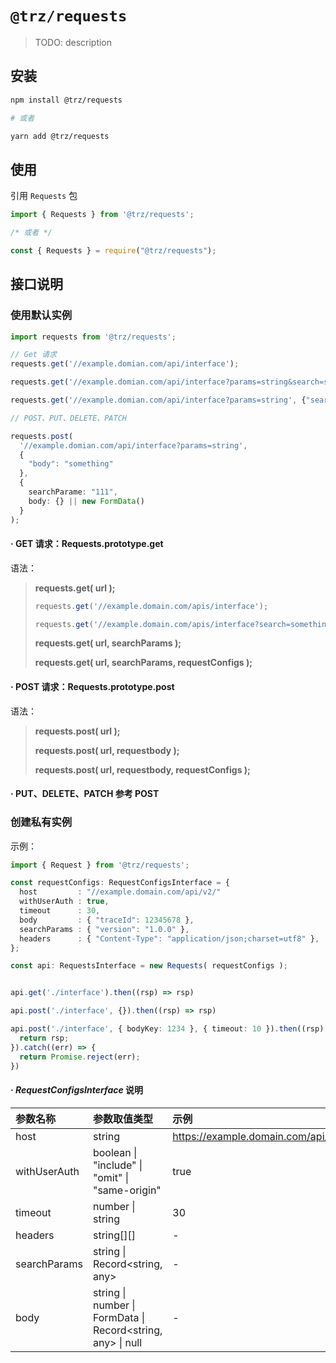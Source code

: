 # `@trz/requests`

> TODO: description

## 安装

```zsh
npm install @trz/requests

# 或者

yarn add @trz/requests
```

## 使用

引用 `Requests` 包
```ts
import { Requests } from '@trz/requests';

/* 或者 */

const { Requests } = require("@trz/requests");
```


## 接口说明

### 使用默认实例


```ts
import requests from '@trz/requests';

// Get 请求
requests.get('//example.domian.com/api/interface');

requests.get('//example.domian.com/api/interface?params=string&search=someone');

requests.get('//example.domian.com/api/interface?params=string', {"search": "someone"});

// POST、PUT、DELETE、PATCH

requests.post(
  '//example.domian.com/api/interface?params=string',
  {
    "body": "something"
  },
  {
    searchParame: "111",
    body: {} || new FormData()
  }
);
```

#### · GET 请求：Requests.prototype.get
语法：
> **requests.get( url );**
> ```ts
> requests.get('//example.domain.com/apis/interface');
> 
> requests.get('//example.domain.com/apis/interface?search=something');
> ```
> **requests.get( url, searchParams );**
> 
> **requests.get( url, searchParams, requestConfigs );**


#### · POST 请求：Requests.prototype.post
语法：
> 
> **requests.post( url );**
> 
> **requests.post( url, requestbody );**
> 
> **requests.post( url, requestbody, requestConfigs );**


#### · PUT、DELETE、PATCH 参考 POST
<!-- #-post-请求requestsprototypepost -->

### 创建私有实例

示例：

```ts
import { Request } from '@trz/requests';

const requestConfigs: RequestConfigsInterface = {
  host         : "//example.domain.com/api/v2/"
  withUserAuth : true,
  timeout      : 30,
  body         : { "traceId": 12345678 },
  searchParams : { "version": "1.0.0" },
  headers      : { "Content-Type": "application/json;charset=utf8" },
};

const api: RequestsInterface = new Requests( requestConfigs );


api.get('./interface').then((rsp) => rsp)

api.post('./interface', {}).then((rsp) => rsp)

api.post('./interface', { bodyKey: 1234 }, { timeout: 10 }).then((rsp) => {
  return rsp;
}).catch((err) => {
  return Promise.reject(err);
})
```


#### · *RequestConfigsInterface* 说明

参数名称 | 参数取值类型 | 示例 |
:------------------- | :--------------------- | :---------------
host | string | https://example.domain.com/api/v2/
withUserAuth | boolean \| "include" \| "omit" \| "same-origin" | true
timeout | number \| string | 30
headers | string[][] | -
searchParams | string \| Record\<string, any\> | -
body | string \| number \| FormData \| Record\<string, any\> \| null | -

